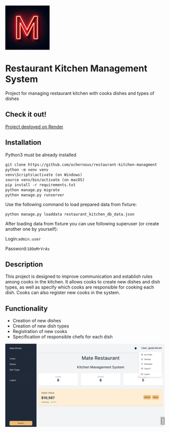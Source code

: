 ![](logo.jpg)

# Restaurant Kitchen Management System 

Project for managing restaurant kitchen with cooks dishes and types of dishes

## Check it out!

[Project deployed on Render](https://restaurant-kitchen-mate.onrender.com/)

## Installation

Python3 must be already installed

```shell
git clone https://github.com/ochernous/restaurant-kitchen-managment
python -m venv venv
venv\Scripts\activate (on Windows)
source venv/bin/activate (on macOS)
pip install -r requirements.txt
python manage.py migrate
python manage.py runserver
```
Use the following command to load prepared data from fixture:
```shell
python manage.py loaddata restaurant_kitchen_db_data.json
```
After loading data from fixture you can use following superuser (or create another one by yourself):

Login:```admin.user```

Password:```18OeMrVrAs```

## Description
This project is designed to improve communication and establish rules among cooks in the kitchen. It allows cooks to 
create new dishes and dish types, as well as specify which cooks are responsible for cooking each dish.
Cooks can also register new cooks in the system.

## Functionality
- Creation of new dishes
- Creation of new dish types
- Registration of new cooks
- Specification of responsible chefs for each dish

![Website Interface](demo.jpg)
